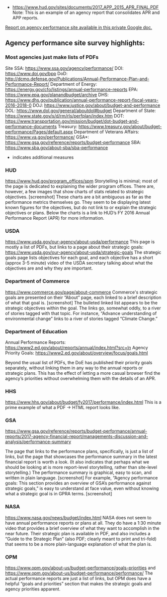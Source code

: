 * https://www.hud.gov/sites/documents/2017_APP_2015_APR_FINAL.PDF
Note: This is an example of an agency report that consolidates APR and APP reports.

[Report on agency performance site available in this private Google doc.](https://docs.google.com/document/d/1PIdIgtCvqMcTsGdAAg1sosBULQq7YncTL-tbuEZPCKw/edit#) 
## Agency performance site survey highlights:
### Most agencies just make lists of PDFs
Site
SSA: https://www.ssa.gov/agency/performance/ 
DOI: https://www.doi.gov/bpp 
DoD: http://dcmo.defense.gov/Publications/Annual-Performance-Plan-and-Performance-Report/ 
Department of Energy: https://energy.gov/cfo/listings/annual-performance-reports 
EPA: https://www.epa.gov/planandbudget/archive 
DHS: https://www.dhs.gov/publication/annual-performance-report-fiscal-years-2016-2018-0
DOJ: https://www.justice.gov/about/budget-and-performance
DOL: https://www.dol.gov/general/aboutdol#budget
Department of State: https://www.state.gov/s/d/rm/rls/perfplan/index.htm
DOT: https://www.transportation.gov/mission/budget/dot-budget-and-performance-documents
Treasury: https://www.treasury.gov/about/budget-performance/Pages/default.aspx
Department of Veterans Affairs: https://www.va.gov/performance/
GSA*: https://www.gsa.gov/reference/reports/budget-performance
SBA: https://www.sba.gov/about-sba/sba-performance
* indicates additional measures

### HUD
https://www.hud.gov/program_offices/spm 
Storytelling is minimal; most of the page is dedicated to explaining the wider program offices. There are, however, a few images that show charts of stats related to strategic objectives. [screenshot] These charts are a bit ambiguous as far as the performance metrics themselves go. They seem to be displaying latest known figures for the objectives, but do not link to or explain the strategic objectives or plans. Below the charts is a link to HUD’s FY 2016 Annual Performance Report (APR) for more information.

### USDA
https://www.usda.gov/our-agency/about-usda/performance 
This page is mostly a list of PDFs, but links to a page about their strategic goals: https://www.usda.gov/our-agency/about-usda/strategic-goals
The strategic goals page lists objectives for each goal, and each objective has a short (approx 3-5 minute) video of the USDA secretary talking about what the objectives are and why they are important.

### Department of Commerce
https://www.commerce.gov/page/about-commerce 
Commerce's strategic goals are presented on their “About” page, each linked to a brief description of what that goal is. [screenshot] The bulleted linked list appears to be the strategic objectives within the goal. The links go, somewhat oddly, to a river of stories tagged with that topic. For instance, “Advance understanding of environmental change” links to a river of stories tagged “Climate Change.”

### Department of Education
Annual Performance Reports: https://www2.ed.gov/about/reports/annual/index.html?src=ln 
Agency Priority Goals: https://www2.ed.gov/about/overview/focus/goals.html 

Beyond the usual list of PDFs, the DoE has published their priority goals separately, without linking them in any way to the annual reports or strategic plans. This has the effect of letting a more casual browser find the agency’s priorities without overwhelming them with the details of an APR.

### HHS
https://www.hhs.gov/about/budget/fy2017/performance/index.html 
This is a prime example of what a PDF -> HTML report looks like.

### GSA
https://www.gsa.gov/reference/reports/budget-performance/annual-reports/2017-agency-financial-report/managements-discussion-and-analysis/performance-summary 

The page that links to the performance plans, specifically, is just a list of links, but the page that showcases the performance summary in the latest financial report is worth a look. (It also indicates that perhaps what we should be looking at is more report-level storytelling, rather than site-level storytelling.)
The performance summary is graphical, easy to scan, and written in plain language.  [screenshot]
For example, “Agency performance goals: This section provides an overview of GSA’s performance against strategic goals,” is easy to understand at face value, even without knowing what a strategic goal is in GPRA terms. [screenshot]

### NASA
https://www.nasa.gov/news/budget/index.html 
NASA does not seem to have annual performance reports or plans at all.
They do have a 1:30 minute video that provides a brief overview of what they want to accomplish in the near future.
Their strategic plan is available in PDF, and also includes a “Guide to the Strategic Plan” (also PDF; clearly meant to print and tri-fold) that seems to be a more plain-language explanation of what the plan is.

### OPM
https://www.opm.gov/about-us/budget-performance/goals-priorities and https://www.opm.gov/about-us/budget-performance/performance/ 
The actual performance reports are just a list of links, but OPM does have a helpful “goals and priorities” section that makes the strategic goals and agency priorities apparent.
